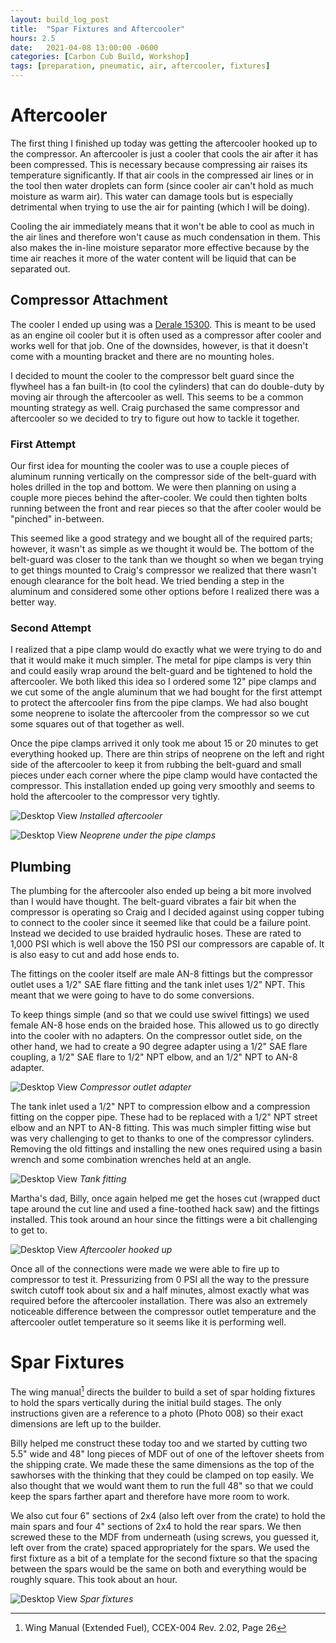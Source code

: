 ```yaml
---
layout: build_log_post
title:  "Spar Fixtures and Aftercooler"
hours: 2.5
date:   2021-04-08 13:00:00 -0600
categories: [Carbon Cub Build, Workshop]
tags: [preparation, pneumatic, air, aftercooler, fixtures]
---
```

# Aftercooler

The first thing I finished up today was getting the aftercooler hooked up to the compressor. An aftercooler is just a cooler that cools the air after it has been compressed. This is necessary because compressing air raises its temperature significantly. If that air cools in the compressed air lines or in the tool then water droplets can form (since cooler air can't hold as much moisture as warm air). This water can damage tools but is especially detrimental when trying to use the air for painting (which I will be doing).

Cooling the air immediately means that it won't be able to cool as much in the air lines and therefore won't cause as much condensation in them. This also makes the in-line moisture separator more effective because by the time air reaches it more of the water content will be liquid that can be separated out.

## Compressor Attachment

The cooler I ended up using was a [Derale 15300](https://www.summitracing.com/parts/der-15300). This is meant to be used as an engine oil cooler but it is often used as a compressor after cooler and works well for that job. One of the downsides, however, is that it doesn't come with a mounting bracket and there are no mounting holes.

I decided to mount the cooler to the compressor belt guard since the flywheel has a fan built-in (to cool the cylinders) that can do double-duty by moving air through the aftercooler as well. This seems to be a common mounting strategy as well. Craig purchased the same compressor and aftercooler so we decided to try to figure out how to tackle it together.

### First Attempt

Our first idea for mounting the cooler was to use a couple pieces of aluminum running vertically on the compressor side of the belt-guard with holes drilled in the top and bottom. We were then planning on using a couple more pieces behind the after-cooler. We could then tighten bolts running between the front and rear pieces so that the after cooler would be "pinched" in-between.

This seemed like a good strategy and we bought all of the required parts; however, it wasn't as simple as we thought it would be. The bottom of the belt-guard was closer to the tank than we thought so when we began trying to get things mounted to Craig's compressor we realized that there wasn't enough clearance for the bolt head. We tried bending a step in the aluminum and considered some other options before I realized there was a better way.

### Second Attempt

I realized that a pipe clamp would do exactly what we were trying to do and that it would make it much simpler. The metal for pipe clamps is very thin and could easily wrap around the belt-guard and be tightened to hold the aftercooler. We both liked this idea so I ordered some 12" pipe clamps and we cut some of the angle aluminum that we had bought for the first attempt to protect the aftercooler fins from the pipe clamps. We had also bought some neoprene to isolate the aftercooler from the compressor so we cut some squares out of that together as well.

Once the pipe clamps arrived it only took me about 15 or 20 minutes to get everything hooked up. There are thin strips of neoprene on the left and right side of the aftercooler to keep it from rubbing the belt-guard and small pieces under each corner where the pipe clamp would have contacted the compressor. This installation ended up going very smoothly and seems to hold the aftercooler to the compressor very tightly.

![Desktop View](/assets/img/posts/2021-04-08-spar-fixtures-and-aftercooler/installed_aftercooler.png)
_Installed aftercooler_

![Desktop View](/assets/img/posts/2021-04-08-spar-fixtures-and-aftercooler/neoprene_pipe_clamps.png)
_Neoprene under the pipe clamps_

## Plumbing

The plumbing for the aftercooler also ended up being a bit more involved than I would have thought. The belt-guard vibrates a fair bit when the compressor is operating so Craig and I decided against using copper tubing to connect to the cooler since it seemed like that could be a failure point. Instead we decided to use braided hydraulic hoses. These are rated to 1,000 PSI which is well above the 150 PSI our compressors are capable of. It is also easy to cut and add hose ends to.

The fittings on the cooler itself are male AN-8 fittings but the compressor outlet uses a 1/2" SAE flare fitting and the tank inlet uses 1/2" NPT. This meant that we were going to have to do some conversions.

To keep things simple (and so that we could use swivel fittings) we used female AN-8 hose ends on the braided hose. This allowed us to go directly into the cooler with no adapters. On the compressor outlet side, on the other hand, we had to create a 90 degree adapter using a 1/2" SAE flare coupling, a 1/2" SAE flare to 1/2" NPT elbow, and an 1/2" NPT to AN-8 adapter.

![Desktop View](/assets/img/posts/2021-04-08-spar-fixtures-and-aftercooler/compressor_outlet_adapter.png)
_Compressor outlet adapter_

The tank inlet used a 1/2" NPT to compression elbow and a compression fitting on the copper pipe. These had to be replaced with a 1/2" NPT street elbow and an NPT to AN-8 fitting. This was much simpler fitting wise but was very challenging to get to thanks to one of the compressor cylinders. Removing the old fittings and installing the new ones required using a basin wrench and some combination wrenches held at an angle.

![Desktop View](/assets/img/posts/2021-04-08-spar-fixtures-and-aftercooler/tank_fitting.png)
_Tank fitting_

Martha's dad, Billy, once again helped me get the hoses cut (wrapped duct tape around the cut line and used a fine-toothed hack saw) and the fittings installed. This took around an hour since the fittings were a bit challenging to get to.

![Desktop View](/assets/img/posts/2021-04-08-spar-fixtures-and-aftercooler/aftercooler_hooked_up.png)
_Aftercooler hooked up_

Once all of the connections were made we were able to fire up to compressor to test it. Pressurizing from 0 PSI all the way to the pressure switch cutoff took about six and a half minutes, almost exactly what was required before the aftercooler installation. There was also an extremely noticeable difference between the compressor outlet temperature and the aftercooler outlet temperature so it seems like it is performing well.

# Spar Fixtures

The wing manual[^wing-manual-ref] directs the builder to build a set of spar holding fixtures to hold the spars vertically during the initial build stages. The only instructions given are a reference to a photo (Photo 008) so their exact dimensions are left up to the builder.

Billy helped me construct these today too and we started by cutting two 5.5" wide and 48" long pieces of MDF out of one of the leftover sheets from the shipping crate. We made these the same dimensions as the top of the sawhorses with the thinking that they could be clamped on top easily. We also thought that we would want them to run the full 48" so that we could keep the spars farther apart and therefore have more room to work.

We also cut four 6" sections of 2x4 (also left over from the crate) to hold the main spars and four 4" sections of 2x4 to hold the rear spars. We then screwed these to the MDF from underneath (using screws, you guessed it, left over from the crate) spaced appropriately for the spars. We used the first fixture as a bit of a template for the second fixture so that the spacing between the spars would be the same on both and everything would be roughly square. This took about an hour.

![Desktop View](/assets/img/posts/2021-04-08-spar-fixtures-and-aftercooler/spar_fixtures.png)
_Spar fixtures_

[^wing-manual-ref]: Wing Manual (Extended Fuel), CCEX-004 Rev. 2.02, Page 26
